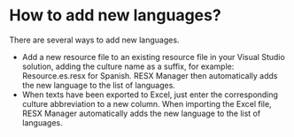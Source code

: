 # How to add new languages?
There are several ways to add new languages. 

* Add a new resource file to an existing resource file in your Visual Studio solution, adding the culture name as a suffix, for example: Resource.es.resx for Spanish. RESX Manager then automatically adds the new language to the list of languages.
* When texts have been exported to Excel, just enter the corresponding culture abbreviation to a new column. When importing the Excel file, RESX Manager automatically adds the new language to the list of languages.

